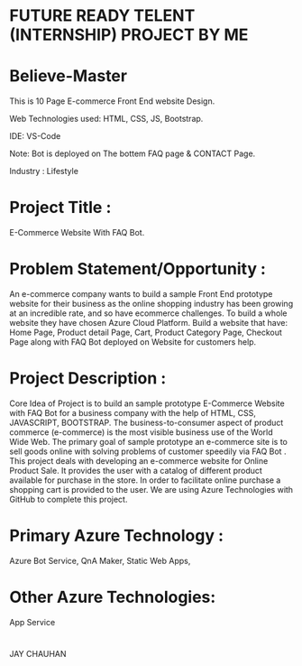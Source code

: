 # FUTURE READY TELENT (INTERNSHIP) PROJECT BY ME 


# Believe-Master

This is 10 Page E-commerce Front End website Design.

Web Technologies used: HTML, CSS, JS, Bootstrap.

IDE: VS-Code

Note: Bot is deployed on The bottem FAQ page & CONTACT Page.

Industry :
Lifestyle

# Project Title :
E-Commerce Website With FAQ Bot.

# Problem Statement/Opportunity :
An e-commerce company wants to build a sample Front End prototype website for their business as the online shopping industry has been growing at an incredible rate, and so have ecommerce challenges. To build a whole website they have chosen Azure Cloud Platform. Build a website that have: Home Page, Product detail Page, Cart, Product Category Page, Checkout Page along with FAQ Bot deployed on Website for customers help.

 # Project Description :
Core Idea of Project is to build an sample prototype E-Commerce Website with FAQ Bot for a business company with the help of HTML, CSS, JAVASCRIPT, BOOTSTRAP. The business-to-consumer aspect of product commerce (e-commerce) is the most visible business use of the World Wide Web. The primary goal of sample prototype an e-commerce site is to sell goods online with solving problems of customer speedily via FAQ Bot . This project deals with developing an e-commerce website for Online Product Sale. It provides the user with a catalog of different product available for purchase in the store. In order to facilitate online purchase a shopping cart is provided to the user. We are using Azure Technologies with GitHub to complete this project.

# Primary Azure Technology :
Azure Bot Service, QnA Maker, Static Web Apps,

# Other Azure Technologies:
App Service
# 
 
JAY CHAUHAN




